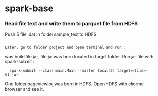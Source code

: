 # spark-base
### Read file text and write them to parquet file from HDFS
Push 5 file .dat in folder sample_text to HDFS 
```

Later, go to folder project and open terminal and run : 

```
was build file jar, file jar was born located in target folder. Run jar file with spark-submit : 
```
  spark-submit --class main.Main --master local[2] target/<file>-V1.jar
```
One folder pageviewlog was born in HDFS. Open HDFS with chorme browser and see it.
